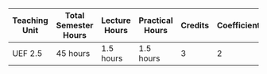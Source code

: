 | **Teaching Unit** | **Total Semester Hours** | **Lecture Hours** | **Practical Hours** | **Credits** | **Coefficient** |
| ----------------- | ------------------------ | ----------------- | ------------------- | ----------- | --------------- |
| UEF 2.5           | 45 hours                 | 1.5 hours         | 1.5 hours           | 3           | 2               |
